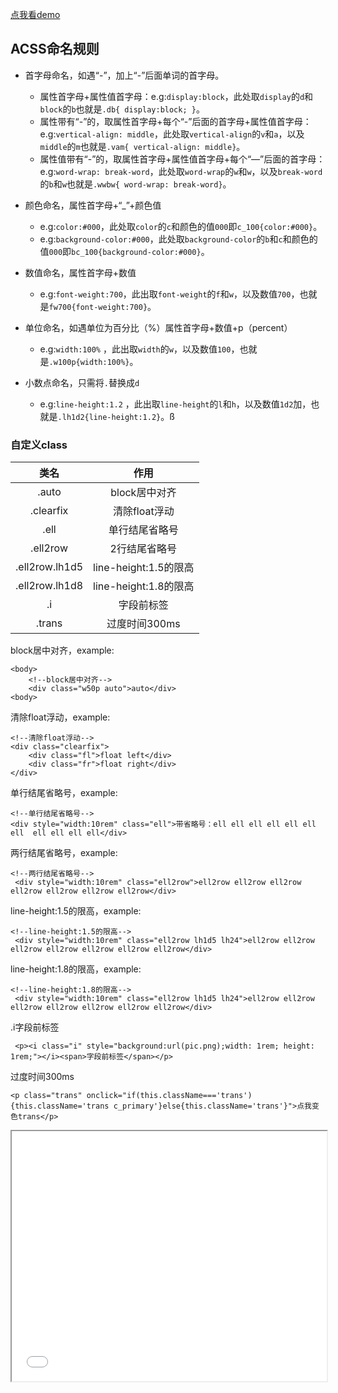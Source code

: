 [点我看demo](https://nanasun.github.io/ACSS-1/dist/)

## ACSS命名规则

* 首字母命名，如遇“-”，加上“-”后面单词的首字母。
    *  属性首字母+属性值首字母：e.g:`display:block`，此处取`display`的`d`和`block`的`b`也就是`.db{ display:block; }`。
    *  属性带有“-”的，取属性首字母+每个“-”后面的首字母+属性值首字母：e.g:`vertical-align: middle`，此处取`vertical-align`的`v`和`a`，以及`middle`的`m`也就是`.vam{ vertical-align: middle}`。
    *  属性值带有“-”的，取属性首字母+属性值首字母+每个“—”后面的首字母：e.g:`word-wrap: break-word`，此处取`word-wrap`的`w`和`w`，以及`break-word`的`b`和`w`也就是`.wwbw{ word-wrap: break-word}`。
 
* 颜色命名，属性首字母+“_”+颜色值
    * e.g:`color:#000`，此处取`color`的`c`和颜色的值`000`即`c_100{color:#000}`。
    * e.g:`background-color:#000`，此处取`background-color`的`b`和`c`和颜色的值`000`即`bc_100{background-color:#000}`。

* 数值命名，属性首字母+数值
    * e.g:`font-weight:700`，此出取`font-weight`的`f`和`w`，以及数值`700`，也就是`fw700{font-weight:700}`。

* 单位命名，如遇单位为百分比（%）属性首字母+数值+p（percent）
    * e.g:`width:100%` ，此出取`width`的`w`，以及数值`100`，也就是`.w100p{width:100%}`。

* 小数点命名，只需将`.`替换成`d`
    * e.g:`line-height:1.2` ，此出取`line-height`的`l`和`h`，以及数值`1d2`加，也就是`.lh1d2{line-height:1.2}`。ß

### 自定义class

|类名|作用|
|:--:|:--:|
|.auto|block居中对齐|
|.clearfix|清除float浮动|
|.ell|单行结尾省略号|
|.ell2row|2行结尾省略号|
|.ell2row.lh1d5|line-height:1.5的限高|
|.ell2row.lh1d8|line-height:1.8的限高|
|.i|字段前标签|
|.trans|过度时间300ms|

block居中对齐，example:
```
<body>
    <!--block居中对齐-->
    <div class="w50p auto">auto</div>
<body>
```

清除float浮动，example:
```
<!--清除float浮动-->
<div class="clearfix">
    <div class="fl">float left</div>
    <div class="fr">float right</div>
</div>
```

单行结尾省略号，example:
```
<!--单行结尾省略号-->
<div style="width:10rem" class="ell">带省略号：ell ell ell ell ell ell ell  ell ell ell ell</div>
```

两行结尾省略号，example:
```
<!--两行结尾省略号-->
 <div style="width:10rem" class="ell2row">ell2row ell2row ell2row ell2row ell2row ell2row ell2row</div>
```

line-height:1.5的限高，example:
```
<!--line-height:1.5的限高-->
 <div style="width:10rem" class="ell2row lh1d5 lh24">ell2row ell2row ell2row ell2row ell2row ell2row ell2row</div>
```

line-height:1.8的限高，example:
```
<!--line-height:1.8的限高-->
 <div style="width:10rem" class="ell2row lh1d5 lh24">ell2row ell2row ell2row ell2row ell2row ell2row ell2row</div>
```

.i字段前标签
```
 <p><i class="i" style="background:url(pic.png);width: 1rem; height: 1rem;"></i><span>字段前标签</span></p>
```

过度时间300ms
```
<p class="trans" onclick="if(this.className==='trans'){this.className='trans c_primary'}else{this.className='trans'}">点我变色trans</p>
```
<iframe src="./dist/deubdexmo.html" frameborder="10" height="400" width="100%"></iframe>